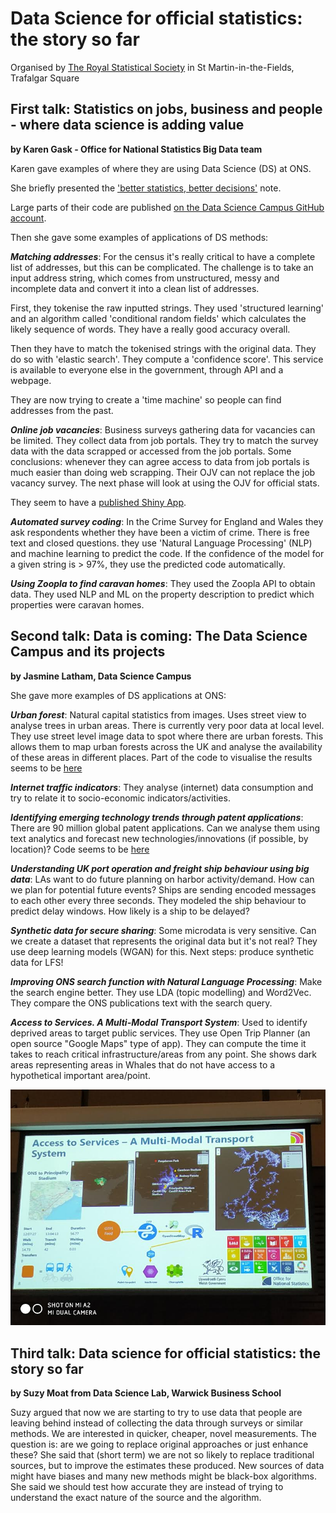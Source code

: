 Data Science for official statistics: the story so far
======================================================

Organised by [The Royal Statistical Society](https://www.rss.org.uk/) in
St Martin-in-the-Fields, Trafalgar Square

First talk: Statistics on jobs, business and people - where data science is adding value
----------------------------------------------------------------------------------------

**by Karen Gask - Office for National Statistics Big Data team**

Karen gave examples of where they are using Data Science (DS) at ONS.

She briefly presented the ['better statistics, better
decisions'](https://gss.civilservice.gov.uk/wp-content/uploads/2012/12/Better-Statistics-Better-Decisions.pdf)
note.

Large parts of their code are published [on the Data Science Campus
GitHub account](https://github.com/datasciencecampus).

Then she gave some examples of applications of DS methods:

***Matching addresses***: For the census it's really critical to have a
complete list of addresses, but this can be complicated. The challenge
is to take an input address string, which comes from unstructured, messy
and incomplete data and convert it into a clean list of addresses.

First, they tokenise the raw inputted strings. They used 'structured
learning' and an algorithm called 'conditional random fields' which
calculates the likely sequence of words. They have a really good
accuracy overall.

Then they have to match the tokenised strings with the original data.
They do so with 'elastic search'. They compute a 'confidence score'.
This service is available to everyone else in the government, through
API and a webpage.

They are now trying to create a 'time machine' so people can find
addresses from the past.

***Online job vacancies***: Business surveys gathering data for
vacancies can be limited. They collect data from job portals. They try
to match the survey data with the data scrapped or accessed from the job
portals. Some conclusions: whenever they can agree access to data from
job portals is much easier than doing web scrapping. Their OJV can not
replace the job vacancy survey. The next phase will look at using the
OJV for official stats.

They seem to have a [published Shiny
App](https://datasciencecampus.shinyapps.io/employmentProspects/).

***Automated survey coding***: In the Crime Survey for England and Wales
they ask respondents whether they have been a victim of crime. There is
free text and closed questions. they use 'Natural Language Processing'
(NLP) and machine learning to predict the code. If the confidence of the
model for a given string is &gt; 97%, they use the predicted code
automatically.

***Using Zoopla to find caravan homes***: They used the Zoopla API to
obtain data. They used NLP and ML on the property description to predict
which properties were caravan homes.

Second talk: Data is coming: The Data Science Campus and its projects
---------------------------------------------------------------------

**by Jasmine Latham, Data Science Campus**

She gave more examples of DS applications at ONS:

***Urban forest***: Natural capital statistics from images. Uses street
view to analyse trees in urban areas. There is currently very poor data
at local level. They use street level image data to spot where there are
urban forests. This allows them to map urban forests across the UK and
analyse the availability of these areas in different places. Part of the
code to visualise the results seems to be
[here](https://github.com/datasciencecampus/vegetation-deckgl)

***Internet traffic indicators***: They analyse (internet) data
consumption and try to relate it to socio-economic
indicators/activities.

***Identifying emerging technology trends through patent
applications***: There are 90 million global patent applications. Can we
analyse them using text analytics and forecast new
technologies/innovations (if possible, by location)? Code seems to be
[here](https://github.com/datasciencecampus/patent_app_detect)

***Understanding UK port operation and freight ship behaviour using big
data***: LAs want to do future planning on harbor activity/demand. How
can we plan for potential future events? Ships are sending encoded
messages to each other every three seconds. They modeled the ship
behaviour to predict delay windows. How likely is a ship to be delayed?

***Synthetic data for secure sharing***: Some microdata is very
sensitive. Can we create a dataset that represents the original data but
it's not real? They use deep learning models (WGAN) for this. Next
steps: produce synthetic data for LFS!

***Improving ONS search function with Natural Language Processing***:
Make the search engine better. They use LDA (topic modelling) and
Word2Vec. They compare the ONS publications text with the search query.

***Access to Services. A Multi-Modal Transport System***: Used to
identify deprived areas to target public services. They use Open Trip
Planner (an open source "Google Maps" type of app). They can compute the
time it takes to reach critical infrastructure/areas from any point. She
shows dark areas representing areas in Whales that do not have access to
a hypothetical important area/point.

![](https://github.com/JosepER/talks_and_presentations/blob/master/raw_rmd/images/181019_1.jpg)

Third talk: Data science for official statistics: the story so far
------------------------------------------------------------------

**by Suzy Moat from Data Science Lab, Warwick Business School**

Suzy argued that now we are starting to try to use data that people are
leaving behind instead of collecting the data through surveys or similar
methods. We are interested in quicker, cheaper, novel measurements. The
question is: are we going to replace original approaches or just enhance
these? She said that (short term) we are not so likely to replace
traditional sources, but to improve the estimates these produced. New
sources of data might have biases and many new methods might be
black-box algorithms. She said we should test how accurate they are
instead of trying to understand the exact nature of the source and the
algorithm.
